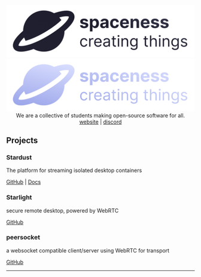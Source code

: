 
<p align="center">
  <img src="/assets/spaceness-light.png#gh-light-mode-only">
  <img src="/assets/spaceness-dark.png#gh-dark-mode-only">
  <br>We are a collective of students making open-source software for all.
  <br>
  <a href="https://spaceness.team">website</a> | <a href="https://discord.gg/AsfQ4ZhqHC">discord</a>
</p>
<h2>Projects</h2>
<h3>Stardust</h3>
The platform for streaming isolated desktop containers

<br>

[GitHub](https://github.com/spaceness/stardust) | [Docs](https://stardust.spaceness.team)
<h3>Starlight</h3>
secure remote desktop, powered by WebRTC

<br>

[GitHub](https://github.com/spaceness/starlight)
<h3>peersocket</h3>
a websocket compatible client/server using WebRTC for transport

<br>

[GitHub](https://github.com/spaceness/peersocket)
<hr>
